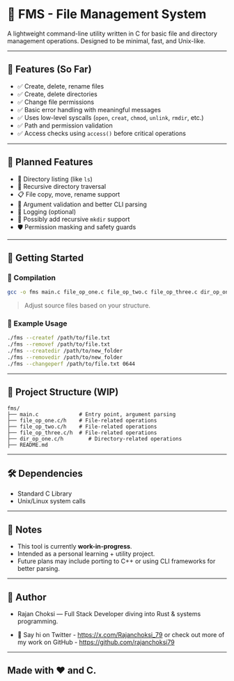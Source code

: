 
# 🔧 FMS - File Management System

A lightweight command-line utility written in C for basic file and directory management operations. Designed to be minimal, fast, and Unix-like.

---

## 📁 Features (So Far)

- ✅ Create, delete, rename files
- ✅ Create, delete directories
- ✅ Change file permissions
- ✅ Basic error handling with meaningful messages
- ✅ Uses low-level syscalls (`open`, `creat`, `chmod`, `unlink`, `rmdir`, etc.)
- ✅ Path and permission validation
- ✅ Access checks using `access()` before critical operations

---

## 📌 Planned Features

- 📂 Directory listing (like `ls`)
- 🔁 Recursive directory traversal
- 📋 File copy, move, rename support
- 🧠 Argument validation and better CLI parsing
- 📜 Logging (optional)
- 🌳 Possibly add recursive `mkdir` support
- 🛡️ Permission masking and safety guards

---

## 🚀 Getting Started

### 🔧 Compilation

```bash
gcc -o fms main.c file_op_one.c file_op_two.c file_op_three.c dir_op_one.c
````

> Adjust source files based on your structure.

### 🧪 Example Usage

```bash
./fms --createf /path/to/file.txt
./fms --removef /path/to/file.txt
./fms --createdir /path/to/new_folder
./fms --removedir /path/to/new_folder
./fms --changeperf /path/to/file.txt 0644
```

---

## 📁 Project Structure (WIP)

```
fms/
├── main.c             # Entry point, argument parsing
├── file_op_one.c/h    # File-related operations
├── file_op_two.c/h    # File-related operations
├── file_op_three.c/h  # File-related operations
├── dir_op_one.c/h        # Directory-related operations
├── README.md
```

---

## 🛠️ Dependencies

* Standard C Library
* Unix/Linux system calls

---

## 💬 Notes

* This tool is currently **work-in-progress**.
* Intended as a personal learning + utility project.
* Future plans may include porting to C++ or using CLI frameworks for better parsing.

---

## 👤 Author



* Rajan Choksi — Full Stack Developer diving into Rust & systems programming.

* 📢 Say hi on Twitter - https://x.com/Rajanchoksi_79 or check out more of my work on GitHub - https://github.com/rajanchoksi79

---

Made with ❤️ and C.
---
